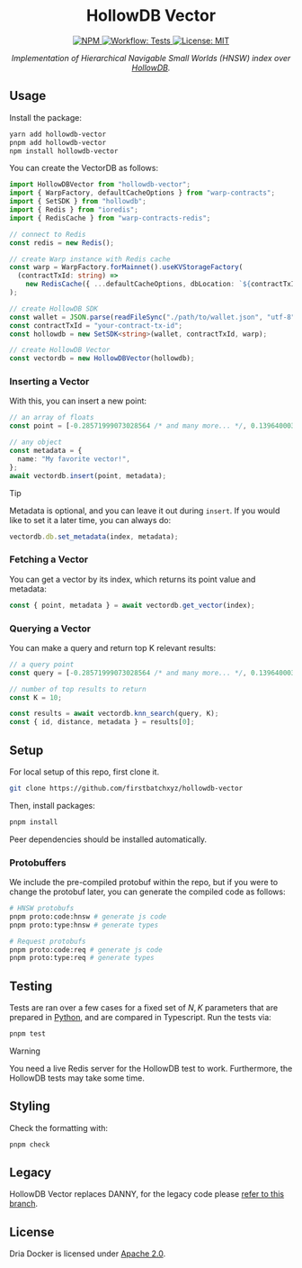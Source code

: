 <p align="center">
  <h1 align="center">
    HollowDB Vector
  </h1>

  <div align="center">
    <a href="https://www.npmjs.com/package/hollowdb-vector" target="_blank">
      <img alt="NPM" src="https://img.shields.io/npm/v/hollowdb-vector?logo=npm&color=CB3837">
    </a>
    <a href="./.github/workflows/tests.yml" target="_blank">
        <img alt="Workflow: Tests" src="https://github.com/erhant/thuffscript/actions/workflows/tests.yaml/badge.svg?branch=main">
    </a>
    <a href="https://opensource.org/license/apache-2-0/" target="_blank">
        <img alt="License: MIT" src="https://img.shields.io/badge/license-Apache%202.0-blue.svg">
    </a>
  </div>
  
  <p align="center">
    <i>Implementation of Hierarchical Navigable Small Worlds (HNSW) index over <a href="https://hollowdb.xyz/" target="_blank">HollowDB</a>.</i>
  </p>
</p>

## Usage

Install the package:

```sh
yarn add hollowdb-vector
pnpm add hollowdb-vector
npm install hollowdb-vector
```

You can create the VectorDB as follows:

```ts
import HollowDBVector from "hollowdb-vector";
import { WarpFactory, defaultCacheOptions } from "warp-contracts";
import { SetSDK } from "hollowdb";
import { Redis } from "ioredis";
import { RedisCache } from "warp-contracts-redis";

// connect to Redis
const redis = new Redis();

// create Warp instance with Redis cache
const warp = WarpFactory.forMainnet().useKVStorageFactory(
  (contractTxId: string) =>
    new RedisCache({ ...defaultCacheOptions, dbLocation: `${contractTxId}` }, { client: redis }),
);

// create HollowDB SDK
const wallet = JSON.parse(readFileSync("./path/to/wallet.json", "utf-8"));
const contractTxId = "your-contract-tx-id";
const hollowdb = new SetSDK<string>(wallet, contractTxId, warp);

// create HollowDB Vector
const vectordb = new HollowDBVector(hollowdb);
```

### Inserting a Vector

With this, you can insert a new point:

```ts
// an array of floats
const point = [-0.28571999073028564 /* and many more... */, 0.13964000344276428];

// any object
const metadata = {
  name: "My favorite vector!",
};
await vectordb.insert(point, metadata);
```

> [!TIP]
>
> Metadata is optional, and you can leave it out during `insert`. If you would like to set it a later time, you can always do:
>
> ```ts
> vectordb.db.set_metadata(index, metadata);
> ```

### Fetching a Vector

You can get a vector by its index, which returns its point value and metadata:

```ts
const { point, metadata } = await vectordb.get_vector(index);
```

### Querying a Vector

You can make a query and return top K relevant results:

```ts
// a query point
const query = [-0.28571999073028564 /* and many more... */, 0.13964000344276428];

// number of top results to return
const K = 10;

const results = await vectordb.knn_search(query, K);
const { id, distance, metadata } = results[0];
```

## Setup

For local setup of this repo, first clone it.

```sh
git clone https://github.com/firstbatchxyz/hollowdb-vector
```

Then, install packages:

```sh
pnpm install
```

Peer dependencies should be installed automatically.

### Protobuffers

We include the pre-compiled protobuf within the repo, but if you were to change the protobuf later, you can generate the compiled code as follows:

```sh
# HNSW protobufs
pnpm proto:code:hnsw # generate js code
pnpm proto:type:hnsw # generate types

# Request protobufs
pnpm proto:code:req # generate js code
pnpm proto:type:req # generate types
```

## Testing

Tests are ran over a few cases for a fixed set of $N, K$ parameters that are prepared in [Python](./test/python/main.py), and are compared in Typescript. Run the tests via:

```sh
pnpm test
```

> [!WARNING]
>
> You need a live Redis server for the HollowDB test to work. Furthermore, the HollowDB tests may take some time.

## Styling

Check the formatting with:

```sh
pnpm check
```

## Legacy

HollowDB Vector replaces DANNY, for the legacy code please [refer to this branch](https://github.com/firstbatchxyz/danny/tree/legacy).

## License

Dria Docker is licensed under [Apache 2.0](./LICENSE).
